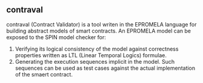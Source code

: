## contraval

contraval (Contract Validator) is a tool
writen in the EPROMELA language for building
abstract models of smart contracts. An 
EPROMELA model can be exposed to the SPIN model 
checker for:<br />
1) Verifying its logical consistency of the model
   against correctness properties written as 
   LTL (Linear Temporal Logics) formulae. <br />
2) Generating the execution sequences
   implicit in the model. Such sequences
   can be used as test cases against the
   actual implementation of the smaert
   contract.


